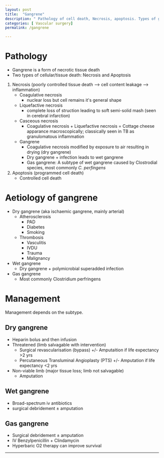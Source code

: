 ```yaml
---
layout: post
title:  "Gangrene"
description: " Pathology of cell death, Necrosis, apoptosis. Types of gangrene, aetiology of gangrene, Management of gangrene"
categories: [ Vascular surgery] 
permalink: /gangrene

---
```


# Pathology
- Gangrene is a form of necrotic tissue death
- Two types of cellular/tissue death: Necrosis and Apoptosis
1. Necrosis (poorly controlled tissue death —> cell content leakage —> inflammation) 
    - Coagulative necrosis
        - nuclear loss but cell remains it's general shape
    - Liquefactive necrosis
        - complete loss of struction leading to soft semi-solid mash (seen in cerebral infarction)
    - Casceous necrosis
        - Coagulative necrosis + Liquefactive necrosis = Cottage cheese apparance macroscopically; classically seen in TB as granulomatous inflammation
    - Gangrene
        - Coagulative necrosis modified by exposure to air resulting in drying (dry gangrene)
        - Dry gangrene + infection leads to wet gangrene
        - Gas gangrene: A subtype of wet gangrene caused by Clostrodial species, most commonly *C. perfingens*
2. Apoptosis (programmed cell death) 
    - Controlled cell death

# Aetiology of  gangrene
- Dry gangrene (aka ischaemic gangrene, mainly arterial)
    - Atherosclerosis
        - PAD
        - Diabetes
        - Smoking
    - Thrombosis
        - Vasculitis
        - IVDU
        - Trauma
        - Malignancy
- Wet gangrene
    - Dry gangrene + polymicrobial superadded infection
- Gas gangrene
    - Most commonly Clostridium perfringens

# Management
Management depends on the subtype.  

## Dry gangrene
- Heparin bolus and then infusion
- Threatened (limb salvagable with intervention)
    - Surgical revascularisation (bypass) +/- Amputaition if life expectancy >2 yrs
    - Percutaneous Transluminal Angioplasty (PTS) +/- Amputation if life expectancy <2 yrs
- Non-viable limb (major tissue loss; limb not salvagable)
    - Amputation

## Wet gangrene
- Broad-spectrum iv antibiotics
- surgical debridement ± amputation

## Gas gangrene
- Surgical debridement ± amputation
- IV Benzylpenicillin + Clindamycin
- Hyperbaric O2 therapy can improve survival

---
